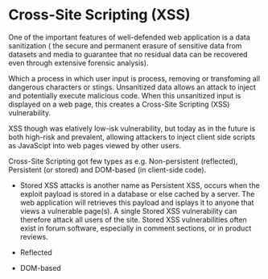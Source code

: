 # Cross-Site Scripting (XSS)
<!-- Offensive-Security-OSCP-by-Offensive-Security_2020 page: 297 - 312 -->

One of the important features of well-defended web application is a data sanitization ( the secure and permanent erasure of sensitive data from datasets and media to guarantee that no residual data can be recovered even through extensive forensic analysis). 

Which a process in which user input is process, removing or transfoming all dangerous characters or stings. Unsanitized  data allows an attack to inject and potentially execute malicious code. When this unsanitized input is displayed on a web page, this creates a Cross-Site Scripting (XSS) vulnerability.

XSS though was elatively low-isk vulnerability, but today as in the future is both high-risk and prevalent, allowing attackers to inject client side scripts as JavaScipt into web pages viewed by other users.

Cross-Site Scripting got few types as e.g. Non-persistent (reflected), Persistent (or stored) and DOM-based (in client-side code).

- Stored XSS attacks is another name as Persistent XSS, occurs when the exploit payload is stored in a database or else cached by a server. The web application will retrieves this payload and isplays it to anyone that views a vulnerable page(s).  A single Stored XSS vulnerability can therefore attack all users of the site. Stored XSS vulnerabilities often exist in forum software, especially in comment sections, or in product reviews.

- Reflected
- DOM-based



